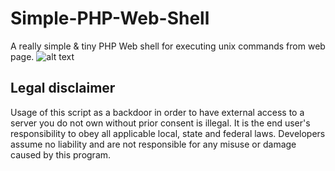 # Simple-PHP-Web-Shell
A really simple & tiny PHP Web shell for executing unix commands from web page.
![alt text](https://raw.githubusercontent.com/artyuum/Simple-PHP-Web-Shell/master/screenshot.png "Screenshot")

## Legal disclaimer
Usage of this script as a backdoor in order to have external access to a server you do not own without prior consent is illegal. It is the end user's responsibility to obey all applicable local, state and federal laws. Developers assume no liability and are not responsible for any misuse or damage caused by this program.

